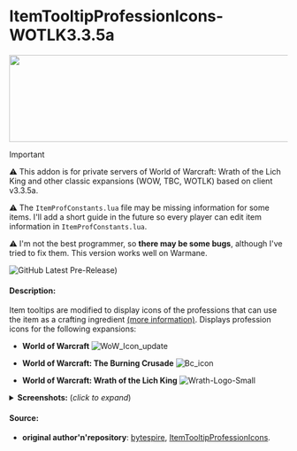 # ItemTooltipProfessionIcons-WOTLK3.3.5a

  <p align="center">
   <img width="1485" height="157" alt="11" src="https://github.com/user-attachments/assets/43db545d-5926-4b33-bced-2fce4ffa6cda" />
  </p>
  
> [!IMPORTANT]
> ⚠️ This addon is  for private servers of World of Warcraft: Wrath of the Lich King and other classic expansions (WOW, TBC, WOTLK) based on client v3.3.5a.
> 
> ⚠️ The ```ItemProfConstants.lua``` file may be missing information for some items. I'll add a short guide in the future so every player can edit item information in ```ItemProfConstants.lua```.
> 
> ⚠️ I'm not the best programmer, so **there may be some bugs**, although I've tried to fix them. This version works well on Warmane.

![GitHub Latest Pre-Release)](1111) 

#### Description:
Item tooltips are modified to display icons of the professions that can use the item as a crafting ingredient [(more information)](https://github.com/bytespire/ItemTooltipProfessionIcons). Displays profession icons for the following expansions:
- <b>World of Warcraft</b> ![WoW_Icon_update](https://github.com/user-attachments/assets/15dcf4d3-fd8b-4884-a997-82eca6dc1fa5)

- <b>World of Warcraft: The Burning Crusade</b> ![Bc_icon](https://github.com/user-attachments/assets/be4b677d-f8c8-4c0f-8c15-0badfe1bc62f)

- <b>World of Warcraft: Wrath of the Lich King</b> ![Wrath-Logo-Small](https://github.com/user-attachments/assets/24430264-3b6a-41a0-beed-cb24561d891b)

<details>
  <summary><b>Screenshots:</b> (<i>click to expand</i>)</summary>
  <p align="center">
<img width="141" height="129" alt="1" src="https://github.com/user-attachments/assets/9dd23794-aba8-45eb-9e63-104f56ea9b29" />
<img width="156" height="129" alt="2" src="https://github.com/user-attachments/assets/04155261-58c1-42e6-b98f-1ac39b4024cb" />
<img width="162" height="127" alt="3" src="https://github.com/user-attachments/assets/960bb3a0-a445-4f85-9c6a-6742dd0fdfa3" />
<img width="166" height="127" alt="4" src="https://github.com/user-attachments/assets/a08d7dda-4c6b-4981-9bdc-623e75f84914" />
<img width="154" height="130" alt="5" src="https://github.com/user-attachments/assets/24c31cfb-6026-4163-89f0-93b3ebdcfa01" />
<img width="154" height="127" alt="7" src="https://github.com/user-attachments/assets/74399eb9-767e-4acf-a215-4391925b995a" />
  </p>
</details>

#### Source:
- <b>original author'n'repository</b>: [bytespire](https://github.com/bytespire), [ItemTooltipProfessionIcons](https://github.com/bytespire/ItemTooltipProfessionIcons).
